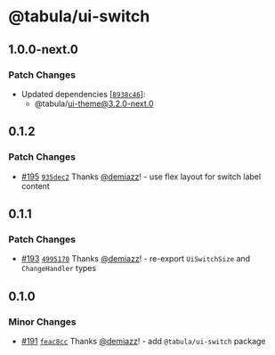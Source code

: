 # @tabula/ui-switch

## 1.0.0-next.0

### Patch Changes

- Updated dependencies [[`8938c46`](https://github.com/ReTable/ui-kit/commit/8938c463fc9f3b5436f78897c09f31307af88e5a)]:
  - @tabula/ui-theme@3.2.0-next.0

## 0.1.2

### Patch Changes

- [#195](https://github.com/ReTable/ui-kit/pull/195) [`935dec2`](https://github.com/ReTable/ui-kit/commit/935dec2edc8a1d1b26243e03ccdea864a1b12eb5) Thanks [@demiazz](https://github.com/demiazz)! - use flex layout for switch label content

## 0.1.1

### Patch Changes

- [#193](https://github.com/ReTable/ui-kit/pull/193) [`4995170`](https://github.com/ReTable/ui-kit/commit/49951701b9d6643562a686ac6c47a2167769f707) Thanks [@demiazz](https://github.com/demiazz)! - re-export `UiSwitchSize` and `ChangeHandler` types

## 0.1.0

### Minor Changes

- [#191](https://github.com/ReTable/ui-kit/pull/191) [`feac8cc`](https://github.com/ReTable/ui-kit/commit/feac8cca99ff84aa235dd80767dc9712ce67ee12) Thanks [@demiazz](https://github.com/demiazz)! - add `@tabula/ui-switch` package
